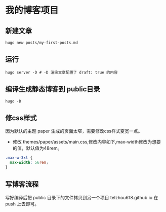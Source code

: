 # 我的博客项目

## 新建文章
```shell
hugo new posts/my-first-posts.md
```
## 运行
```shell
hugo server -D # -D 渲染文章配置了 draft: true 的内容
```

## 编译生成静态博客到 public目录
```shell
hugo -D 
```

## 修css样式
因为默认的主题 paper 生成的页面太窄，需要修改css样式变宽一点。
- 修改 themes/paper/assets/main.css,修改内容如下,max-width修改为想要的值，默认值为48rem。
```css
.max-w-3xl {
  max-width: 56rem;
}
```

## 写博客流程
写好编译后把 public 目录下的文件拷贝到另一个项目 telzhou618.github.io 在 push 上去即可。